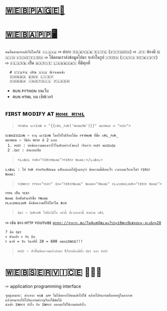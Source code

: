 # ​[🇼​​🇪​​🇧​​🇵​​🇦​​🇬​​🇪​ 📱](https://nxxk23.github.io/test_webpage/index.html)

# [​🇼​​🇪​​🇧​​🇦​​🇵​​🇵​ 🖥](https://qmcnn.github.io/AIPrototype2023/WebApp/index.html)
```คนอื่นสามารถเข้าได้โดยใช้ ​🇫​​🇱​​🇦​​🇸​​🇰​```
  ⇨ ต่อกะ ​🇸​​🇪​​🇷​​🇻​​🇪​​🇷​ ​🇸​​🇮​​🇹​​🇪​ (​🇵​​🇾​​🇹​​🇭​​🇴​​🇳​) 
    ⇨ .​🇵​​🇾​ ต้องมี ​🇲​​🇦​​🇮​​🇳​ ​🇫​​🇺​​🇳​​🇨​​🇹​​🇮​​🇴​​🇳​
  ⇨ ใช้ตอนเราส่งข้อมูลไปมา จะส่งในรูป ​🇯​​🇸​​🇴​​🇳​ (​🇯​​🇦​​🇻​​🇦​ ​🇸​​🇨​​🇷​​🇮​​🇵​​🇹​)
    ⇨  ​🇫​​🇱​​🇦​​🇸​​🇰​ เป็น ​🇧​​🇦​​🇸​​🇮​​🇨​ ​🇱​​🇦​​🇧​​🇷​​🇦​​🇷​​🇾​ ที่มีทุกที่
```
  # ​🇨​​🇹​​🇷​+​🇷​ เสิร์ช ​🇸​​🇸​​🇭​ ที่เราเคยเข้า
  ​🇨​​🇴​​🇳​​🇩​​🇦​ ​🇪​​🇳​​🇻​ ​🇱​​🇮​​🇸​​🇹​ 
  ​🇨​​🇴​​🇳​​🇩​​🇦​ ​🇮​​🇳​​🇸​​🇹​​🇦​​🇱​​🇱​ ​🇫​​🇱​​🇦​​🇸​​🇰​
```
 * ʀᴜɴ ᴘʏᴛʜᴏɴ บนเว็บ
 * ʀᴜɴ ʜᴛᴍʟ บน เซิฟเวอร์

 ## ꜰɪʀꜱᴛ ᴍᴏᴅɪꜰʏ ᴀᴛ [`ʜᴏᴍᴇ ʜᴛᴍʟ`](https://github.com/nxxk23/AIPrototype2023/blob/main/templates/home.html)

> `<ꜰᴏʀᴍ ᴀᴄᴛɪᴏɴ = "{{ᴜʀʟ_ꜰᴏʀ('ʜᴏᴍᴇꜰɴ')}}" ᴍᴇᴛʜᴏᴅ = "ᴘᴏꜱᴛ">`
```
ꜱᴜʙᴍɪꜱꜱɪᴏɴ ⇨ ระบุ ᴀᴄᴛɪᴏɴ โดยให้ไปเรียกโค้ด ᴘʏᴛʜᴏɴ ที่ชื่อ ᴜʀʟ_ꜰᴏʀ_  
ᴍᴇᴛʜᴏᴅ ⇨ วิธีส่ง ʜᴛᴛᴘ มี 2 แบบ
 1. ᴘᴏꜱᴛ : ห่อข้อความของเราไว้ในสักอย่าง(ซอง) เรียกว่า ᴘᴏꜱᴛ ᴍᴀꜱꜱᴀɢᴇ
 2 .ɢᴇᴛ : ส่งแบบเปิด
```

> `<ʟᴀʙᴇʟ ꜰᴏʀ="ꜰɪʀꜱᴛɴᴀᴍᴇ">ꜰɪʀꜱᴛ ɴᴀᴍᴇ:</ʟᴀʙᴇʟ>`
```
ʟᴀʙᴇʟ : ใส่ ꜰᴏʀ สำหรับเฟิสเนม แท็กเลเบลให้รู้เฉยๆว่า ข้อความนี้คืออะไร เวลาบนเว็บจะโชว์ ꜰɪʀꜱᴛ ɴᴀᴍᴇ: 
```

> `<ɪɴᴘᴜᴛ ᴛʏᴘᴇ="ᴛᴇxᴛ" ɪᴅ="ꜰɪʀꜱᴛɴᴀᴍᴇ" ɴᴀᴍᴇ="ꜰɴᴀᴍᴇ" ᴘʟᴀᴄᴇʜᴏʟᴅᴇʀ="ꜰɪʀꜱᴛ ɴᴀᴍᴇ">`
```
ᴛʏᴘᴇ เป็น ᴛᴇxᴛ 
ɴᴀᴍᴇ คือตั้งตัวแปรชื่อ ꜰɴᴀᴍᴇ 
ᴘʟᴀᴄᴇʜᴏʟᴅᴇʀ คือข้อความที่ให้โชว์ใน ʙᴏx
```

> `ɢᴇᴛ ⇨ ꜱᴇʀᴠᴇʀ ไปดึงวิดีโอ เท่านี้ ที่เวลาเท่านี้ ส่งผ่าน ᴜʀʟ`
  
⇨ เช่น ของ ʜᴛᴛᴘ ʏᴏᴜᴛᴜʙᴇ
[`ʜᴛᴛᴘꜱ://ʏᴏᴜᴛᴜ.ʙᴇ/7ᴍ4ᴏᴊʀQʙʟᴍᴀ?ꜱɪ=ɪ8ɴᴠᴢ9ᴇʙxɢᴇᴡ-xᴄᴀ&ᴛ=20`](https://youtu.be/7m4oJrqBLMA?si=i8nVz9eBXgeW-xca&t=20)
```
? คือ ɢᴇᴛ
ᴠ ตัวแปร ᴠ รับ ɪᴅ 
ᴛ นาที = รับ วินาทีที่ 20 = 600 ᴀᴍᴀᴢɪɴɢɢ!!!
```
> `ᴘᴏꜱᴛ ⇨ ตัวปั้นข้อความแล้วส่งมา ❗เรียกต้องมีทั้ง ɢᴇᴛ และ ᴘᴏꜱᴛ`
  
# ​🇼​​🇪​​🇧​​🇸​​🇪​​🇷​​🇻​​🇮​​🇨​​🇪​ 👨🏻‍💻
  ⇨ application programming interface
```
จุดมุ่งหมาย: ต่างจาก ᴡᴇʙ ᴀᴘᴘ ไม่ได้อยากให้คนเข้าไปใช้ คล้ายโปรแกรมที่ลอยอยู่ในอากาศ
แล้วสามารถให้โปรแกรมต่างๆเรียกใช้มันได้
นำเข้า ɪɴᴘᴜᴛ ยังไง รับ ɪɴᴘᴜᴛ ออกมาไปใช้งานต่อยังไง
```

